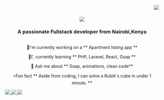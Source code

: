 <img align="right" src="https://visitor-badge.laobi.icu/badge?page_id=Gerokeys.Gerokeys">

<h1 align="center">
  <a href="https://git.io/typing-svg">
    <img src="https://readme-typing-svg.herokuapp.com?font=Righteous&size=35&center=true&vCenter=true&width=500&height=70&duration=4000&lines=Hi+there!+👋;I'm+Gerald+Shikwe!;">
  </a>
</h1>

<h3 align="center">A passionate Fullstack developer from Nairobi,Kenya</h3>

<br/>

<div align="center">
  🔭I'm currently working on a ** Apartment listing app **

  🌱I', currently learning ** PHP, Laravel, React, Gsap **

  💬 Ask me about ** Gsap, animations, clean code**

  ⚡Fun fact ** Aside from coding, I can solve a Rubik's cube in under 1 minute. **
</div

<div align="center"> 
  <a href="mailto:shikukugerald111@gmail.com">
    <img src="https://img.shields.io/badge/Gmail-333333?style=for-the-badge&logo=gmail&logoColor=red" />
  </a>
  <a href="https://www.linkedin.com/in/gerald-shikwe-7ba47623b/" target="_blank">
    <img src="https://img.shields.io/badge/LinkedIn-0077B5?style=for-the-badge&logo=linkedin&logoColor=white" target="_blank" />
  </a>
  <a href="https://github.com/Gerokeys" target="_blank">
     <img src="https://img.shields.io/badge/Portfolio-FF5722?style=for-the-badge&logo=todoist&logoColor=white" target="_blank" /> <!-- sqlite, safari, google-chrome are other good icon options -->
  </a>
</div>
